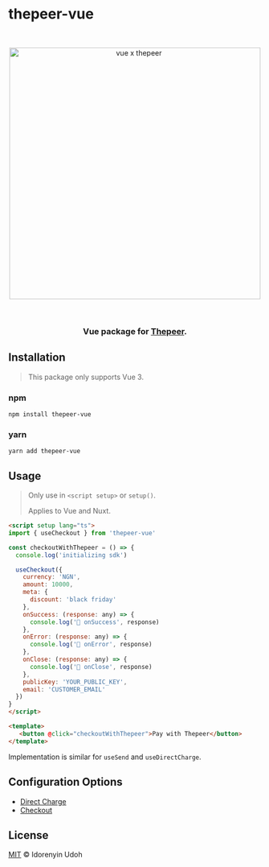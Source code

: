 # thepeer-vue
<br>
<p align="center">
   <img width="500" alt="vue x thepeer" src="https://github.com/idorenyinudoh/thepeer-vue/assets/44336070/ac1b64c3-0eb0-4de6-b8d0-410e7ea2f26f">
</p>

<br>

<h3 align="center">
   Vue package for <a href="https://thepeer.co" target="_blank">Thepeer</a>.
</h3>

## Installation
> This package only supports Vue 3.

### npm
```shell
npm install thepeer-vue
```

### yarn
```shell
yarn add thepeer-vue
```

## Usage

> Only use in `<script setup>` or `setup()`.
>
> Applies to Vue and Nuxt.

```html
<script setup lang="ts">
import { useCheckout } from 'thepeer-vue'

const checkoutWithThepeer = () => {
  console.log('initializing sdk')

  useCheckout({
    currency: 'NGN',
    amount: 10000,
    meta: {
      discount: 'black friday'
    },
    onSuccess: (response: any) => {
      console.log('🚀 onSuccess', response)
    },
    onError: (response: any) => {
      console.log('🚀 onError', response)
    },
    onClose: (response: any) => {
      console.log('🚀 onClose', response)
    },
    publicKey: 'YOUR_PUBLIC_KEY',
    email: 'CUSTOMER_EMAIL'
  })
}
</script>

<template>
   <button @click="checkoutWithThepeer">Pay with Thepeer</button>
</template>
```

Implementation is similar for `useSend` and `useDirectCharge`.

## Configuration Options
- [Direct Charge](https://docs.thepeer.co/sdk/direct-charge#parameters)
- [Checkout](https://docs.thepeer.co/sdk/checkout#parameters)

## License
[MIT](https://github.com/idorenyinudoh/thepeer-vue/blob/main/LICENSE)
&copy; Idorenyin Udoh
